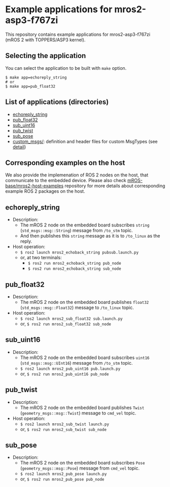 # Example applications for mros2-asp3-f767zi

This repository contains example applications for mros2-asp3-f767zi (mROS 2 with TOPPERS/ASP3 kernel).

## Selecting the application

You can select the application to be built with `make` option.

```
$ make app=echoreply_string
# or
$ make app=pub_float32
```

## List of applications (directories)

- [echoreply_string](echoreply_string/)
- [pub_float32](pub_float32/)
- [sub_uint16](sub_uint16/)
- [pub_twist](pub_twist/)
- [sub_pose](sub_pose/)
- [custom_msgs/](custom_msgs/): definition and header files for custom MsgTypes (see [detail](../README.md#generating-header-files-for-custom-msgtypes))

## Corresponding examples on the host

We also provide the implemenation of ROS 2 nodes on the host, that communicate to the embedded device. 
Please also check [mROS-base/mros2-host-examples](https://github.com/mROS-base/mros2-host-examples) repository for more details about corresponding example ROS 2 packages on the host.

## echoreply_string

- Description:
  - The mROS 2 node on the embedded board subscribes `string` (`std_msgs::msg::String`) message from `/to_stm` topic.
  - And then publishes this `string` message as it is to `/to_linux` as the reply.
- Host operation:
  - `$ ros2 launch mros2_echoback_string pubsub.launch.py`
  - or, at two terminals:
    - `$ ros2 run mros2_echoback_string pub_node`
    - `$ ros2 run mros2_echoback_string sub_node`

## pub_float32

- Description:
  - The mROS 2 node on the embedded board publishes `float32` (`std_msgs::msg::Float32`) message to `/to_linux` topic.
- Host operation:
  - `$ ros2 launch mros2_sub_float32 sub.launch.py`
  - or, `$ ros2 run mros2_sub_float32 sub_node`

## sub_uint16

- Description:
  - The mROS 2 node on the embedded board subscribes `uint16` (`std_msgs::msg::UInt16`) message from `/to_stm` topic.
  - `$ ros2 launch mros2_pub_uint16 pub.launch.py`
  - or, `$ ros2 run mros2_pub_uint16 pub_node`

## pub_twist

- Description:
  - The mROS 2 node on the embedded board publishes `Twist` (`geometry_msgs::msg::Twist`) message to `cmd_vel` topic.
- Host operation:
  - `$ ros2 launch mros2_sub_twist launch.py`
  - or, `$ ros2 run mros2_sub_twist sub_node`

## sub_pose

- Description:
  - The mROS 2 node on the embedded board subscribes `Pose` (`geometry_msgs::msg::Pose`) message from `cmd_vel` topic.
  - `$ ros2 launch mros2_pub_pose launch.py`
  - or, `$ ros2 run mros2_pub_pose pub_node`
